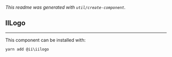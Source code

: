 _This readme was generated with `util/create-component`._

## IILogo
----

This component can be installed with:

```
yarn add @ii\iilogo
```
